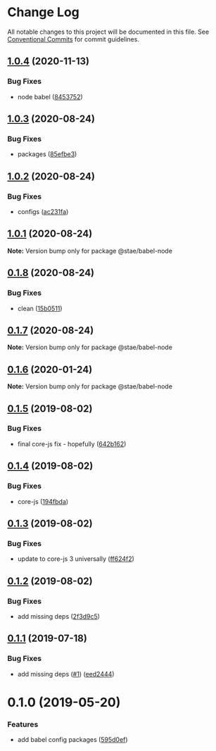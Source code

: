 # Change Log

All notable changes to this project will be documented in this file.
See [Conventional Commits](https://conventionalcommits.org) for commit guidelines.

## [1.0.4](https://github.com/staeco/modules/compare/@stae/babel-node@1.0.3...@stae/babel-node@1.0.4) (2020-11-13)


### Bug Fixes

* node babel ([8453752](https://github.com/staeco/modules/commit/84537523499731c9bc1025bef374593463b5c08a))





## [1.0.3](https://github.com/staeco/modules/compare/@stae/babel-node@1.0.2...@stae/babel-node@1.0.3) (2020-08-24)


### Bug Fixes

* packages ([85efbe3](https://github.com/staeco/modules/commit/85efbe3eb4274bee6231cd2d962b35e0d5919ee2))





## [1.0.2](https://github.com/staeco/modules/compare/@stae/babel-node@1.0.1...@stae/babel-node@1.0.2) (2020-08-24)


### Bug Fixes

* configs ([ac231fa](https://github.com/staeco/modules/commit/ac231face38e689d6238f57bc29c8e82fc3e7cc7))





## [1.0.1](https://github.com/staeco/modules/compare/@stae/babel-node@0.1.8...@stae/babel-node@1.0.1) (2020-08-24)

**Note:** Version bump only for package @stae/babel-node





## [0.1.8](https://github.com/staeco/modules/compare/@stae/babel-node@0.1.6...@stae/babel-node@0.1.8) (2020-08-24)


### Bug Fixes

* clean ([15b0511](https://github.com/staeco/modules/commit/15b05110e4f7958802d6d0182b6d2815d707ec48))





## [0.1.7](https://github.com/staeco/modules/compare/@stae/babel-node@0.1.6...@stae/babel-node@0.1.7) (2020-08-24)

**Note:** Version bump only for package @stae/babel-node





## [0.1.6](https://github.com/staeco/modules/compare/@stae/babel-node@0.1.5...@stae/babel-node@0.1.6) (2020-01-24)

**Note:** Version bump only for package @stae/babel-node





## [0.1.5](https://github.com/staeco/modules/compare/@stae/babel-node@0.1.4...@stae/babel-node@0.1.5) (2019-08-02)


### Bug Fixes

* final core-js fix - hopefully ([642b162](https://github.com/staeco/modules/commit/642b162))





## [0.1.4](https://github.com/staeco/modules/compare/@stae/babel-node@0.1.3...@stae/babel-node@0.1.4) (2019-08-02)


### Bug Fixes

* core-js ([194fbda](https://github.com/staeco/modules/commit/194fbda))





## [0.1.3](https://github.com/staeco/modules/compare/@stae/babel-node@0.1.2...@stae/babel-node@0.1.3) (2019-08-02)


### Bug Fixes

* update to core-js 3 universally ([ff624f2](https://github.com/staeco/modules/commit/ff624f2))





## [0.1.2](https://github.com/staeco/modules/compare/@stae/babel-node@0.1.1...@stae/babel-node@0.1.2) (2019-08-02)


### Bug Fixes

* add missing deps ([2f3d9c5](https://github.com/staeco/modules/commit/2f3d9c5))





## [0.1.1](https://github.com/staeco/modules/compare/@stae/babel-node@0.1.0...@stae/babel-node@0.1.1) (2019-07-18)


### Bug Fixes

* add missing deps ([#1](https://github.com/staeco/modules/issues/1)) ([eed2444](https://github.com/staeco/modules/commit/eed2444))





# 0.1.0 (2019-05-20)


### Features

* add babel config packages ([595d0ef](https://github.com/staeco/modules/commit/595d0ef))
